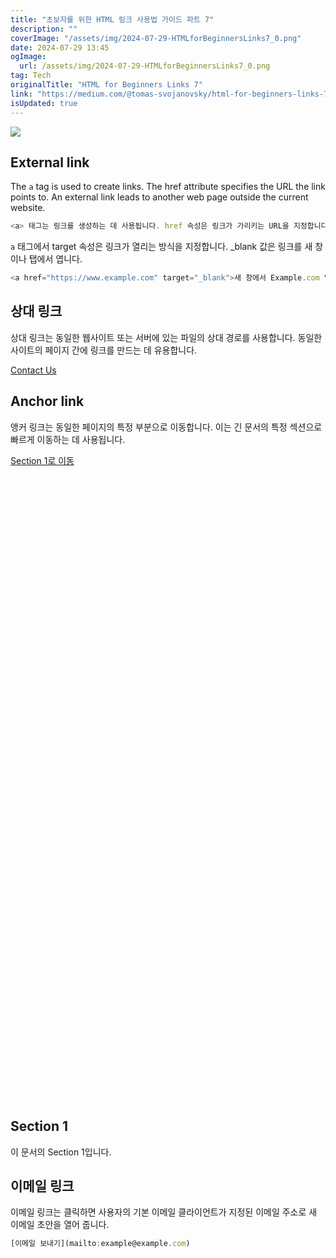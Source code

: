 ```yaml
---
title: "초보자를 위한 HTML 링크 사용법 가이드 파트 7"
description: ""
coverImage: "/assets/img/2024-07-29-HTMLforBeginnersLinks7_0.png"
date: 2024-07-29 13:45
ogImage: 
  url: /assets/img/2024-07-29-HTMLforBeginnersLinks7_0.png
tag: Tech
originalTitle: "HTML for Beginners Links 7"
link: "https://medium.com/@tomas-svojanovsky/html-for-beginners-links-7-0361a966e2c7"
isUpdated: true
---
```






<img src="/assets/img/2024-07-29-HTMLforBeginnersLinks7_0.png" />

## External link

The `a` tag is used to create links. The href attribute specifies the URL the link points to. An external link leads to another web page outside the current website.

```js
<a> 태그는 링크를 생성하는 데 사용됩니다. href 속성은 링크가 가리키는 URL을 지정합니다. 외부 링크는 현재 웹 사이트 외부의 다른 웹 페이지로 연결합니다.
```

<div class="content-ad"></div>

`a` 태그에서 target 속성은 링크가 열리는 방식을 지정합니다. _blank 값은 링크를 새 창이나 탭에서 엽니다.

```js
<a href="https://www.example.com" target="_blank">새 창에서 Example.com 열기</a>
```

## 상대 링크

상대 링크는 동일한 웹사이트 또는 서버에 있는 파일의 상대 경로를 사용합니다. 동일한 사이트의 페이지 간에 링크를 만드는 데 유용합니다.

<div class="content-ad"></div>


[Contact Us](/contact.html)


## Anchor link

앵커 링크는 동일한 페이지의 특정 부분으로 이동합니다. 이는 긴 문서의 특정 섹션으로 빠르게 이동하는 데 사용됩니다.


[Section 1로 이동](#section1)


<div style="height: 1000px;"></div> <!-- 이 div는 스크롤링을 위한 공간을 추가하는 데 사용됩니다 -->

<div id="section1">
    <h2>Section 1</h2>
    <p>이 문서의 Section 1입니다.</p>
</div>


<div class="content-ad"></div>

## 이메일 링크

이메일 링크는 클릭하면 사용자의 기본 이메일 클라이언트가 지정된 이메일 주소로 새 이메일 초안을 열어 줍니다.

```js
[이메일 보내기](mailto:example@example.com)
```
